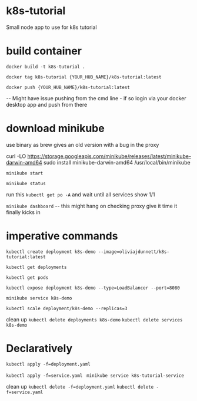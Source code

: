 # k8s-tutorial
Small node app to use for k8s tutorial 

# build container 

`docker build -t k8s-tutorial .`

`docker tag k8s-tutorial {YOUR_HUB_NAME}/k8s-tutorial:latest`

`docker push {YOUR_HUB_NAME}/k8s-tutorial:latest`

-- Might have issue pushing from the cmd line - if so login via your docker desktop app and push from there 

# download minikube

use binary as brew gives an old version with a bug in the proxy 

curl -LO https://storage.googleapis.com/minikube/releases/latest/minikube-darwin-amd64
sudo install minikube-darwin-amd64 /usr/local/bin/minikube


`minikube start`

`minikube status`

run this `kubectl get po -A` and wait until all services show 1/1

`minikube dashboard` -- this might hang on checking proxy give it time it finally kicks in

# imperative commands 

`kubectl create deployment k8s-demo --image=oliviajdunnett/k8s-tutorial:latest`

`kubectl get deployments`

`kubectl get pods`

`kubectl expose deployment k8s-demo --type=LoadBalancer --port=8080`

`minikube service k8s-demo`

`kubectl scale deployment/k8s-demo --replicas=3`

clean up
`kubectl delete deployments k8s-demo` 
`kubectl delete services k8s-demo`



# Declaratively

`kubectl apply -f=deployment.yaml `

`kubectl apply -f=service.yaml `
`minikube service k8s-tutorial-service`

clean up 
`kubectl delete -f=deployment.yaml`
`kubectl delete -f=service.yaml`